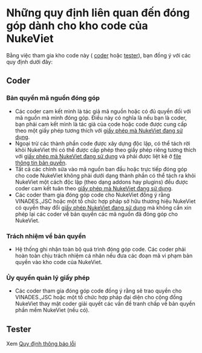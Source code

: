 # Những quy định liên quan đến đóng góp dành cho kho code của NukeViet
Bằng việc tham gia kho code này ( [coder](#coder) hoặc [tester](#tester)), bạn đồng ý với các quy định dưới đây:

## Coder
### Bản quyền mã nguồn đóng góp
- Các coder cam kết mình là tác giả mã nguồn hoặc có đủ quyền đối với mã nguồn mà mình đóng góp. Điều này có nghĩa là nếu bạn là coder, bạn phải cam kết mình là tác giả của code hoặc code được cung cấp theo một giấy phép tương thích với [giấy phép mà NukeViet đang sử dụng](../LICENSE.txt).
- Ngoại trừ các thành phần code được xây dựng độc lập, có thể tách rời khỏi NukeViet thì có thể được cấp phép theo giấy phép riêng tương thích với [giấy phép mà NukeViet đang sử dụng](../LICENSE.txt) và phải được liệt kê ở [file thông tin bản quyền](../COPYRIGHT.txt).
- Tất cả các chỉnh sửa vào mã nguồn ban đầu hoặc trực tiếp đóng góp cho code NukeViet không phải dưới dạng thành phần có thể tách ra khỏi NukeViet một cách độc lập (theo dạng addons hay plugins) đều được coder cam kết tuân theo [giấy phép mà NukeViet đang sử dụng](../LICENSE.txt). 
- Các coder tham gia đóng góp code cho NukeViet đồng ý rằng VINADES.,JSC hoặc một tổ chức hợp pháp sở hữu thương hiệu NukeViet có quyền thay đổi [giấy phép NukeViet đang sử dụng](../LICENSE.txt) mà không cần xin phép lại các coder về bản quyền các mã nguồn đã đóng góp cho NukeViet.
### Trách nhiệm về bản quyền
- Hệ thống ghi nhận toàn bộ quá trình đóng góp code. Các coder phải hoàn toàn chịu trách nhiệm cá nhân nếu đưa các đoạn mã vi phạm bản quyền vào kho code của NukeViet.
### Ủy quyền quản lý giấy phép
- Các coder tham gia đóng góp code đồng ý rằng sẽ trao quyền cho VINADES.,JSC hoặc một tổ chức hợp pháp đại diện cho cộng đồng NukeViet thay mặt coder giải quyết các vấn đề tranh chấp về bản quyền phần mềm NukeViet (nếu có).

## Tester
Xem [Quy định thông báo lỗi](./ISSUE_TEMPLATE.md)
